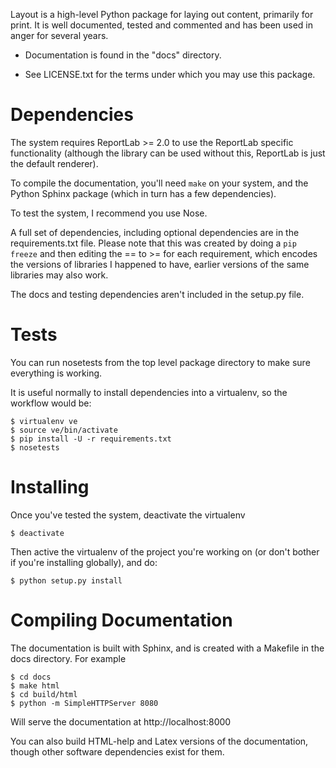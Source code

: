 Layout is a high-level Python package for laying out content,
primarily for print. It is well documented, tested and commented and
has been used in anger for several years.

* Documentation is found in the "docs" directory.

* See LICENSE.txt for the terms under which you may use this package.


# Dependencies

The system requires ReportLab >= 2.0 to use the ReportLab specific
functionality (although the library can be used without this,
ReportLab is just the default renderer).

To compile the documentation, you'll need `make` on your system, and
the Python Sphinx package (which in turn has a few dependencies).

To test the system, I recommend you use Nose.

A full set of dependencies, including optional dependencies are in the
requirements.txt file. Please note that this was created by doing a
`pip freeze` and then editing the == to >= for each requirement, which
encodes the versions of libraries I happened to have, earlier versions
of the same libraries may also work.

The docs and testing dependencies aren't included in the setup.py
file.


# Tests

You can run nosetests from the top level package directory to make
sure everything is working.

It is useful normally to install dependencies into a virtualenv, so
the workflow would be:

    $ virtualenv ve
    $ source ve/bin/activate
    $ pip install -U -r requirements.txt
    $ nosetests


# Installing

Once you've tested the system, deactivate the virtualenv

    $ deactivate

Then active the virtualenv of the project you're working on (or don't
bother if you're installing globally), and do:

    $ python setup.py install


# Compiling Documentation

The documentation is built with Sphinx, and is created with a Makefile
in the docs directory. For example

    $ cd docs
    $ make html
    $ cd build/html
    $ python -m SimpleHTTPServer 8080

Will serve the documentation at http://localhost:8000

You can also build HTML-help and Latex versions of the documentation,
though other software dependencies exist for them.
